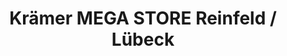 ---
title: "Krämer MEGA STORE Reinfeld / Lübeck"
url: /reinfeld/kraemer-mega-store-reinfeld-luebeck/
shop: Sport
---